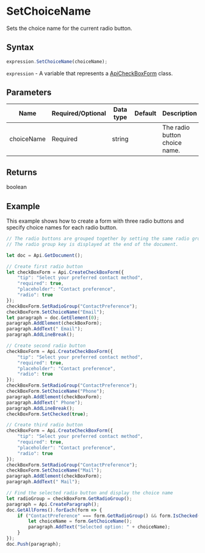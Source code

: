 # SetChoiceName

Sets the choice name for the current radio button.

## Syntax

```javascript
expression.SetChoiceName(choiceName);
```

`expression` - A variable that represents a [ApiCheckBoxForm](../ApiCheckBoxForm.md) class.

## Parameters

| **Name** | **Required/Optional** | **Data type** | **Default** | **Description** |
| ------------- | ------------- | ------------- | ------------- | ------------- |
| choiceName | Required | string |  | The radio button choice name. |

## Returns

boolean

## Example

This example shows how to create a form with three radio buttons and specify choice names for each radio button.

```javascript editor-docx
// The radio buttons are grouped together by setting the same radio group key for each radio button.
// The radio group key is displayed at the end of the document.

let doc = Api.GetDocument();

// Create first radio button
let checkBoxForm = Api.CreateCheckBoxForm({
    "tip": "Select your preferred contact method",
    "required": true,
    "placeholder": "Contact preference",
    "radio": true
});
checkBoxForm.SetRadioGroup("ContactPreference");
checkBoxForm.SetChoiceName("Email");
let paragraph = doc.GetElement(0);
paragraph.AddElement(checkBoxForm);
paragraph.AddText(" Email");
paragraph.AddLineBreak();

// Create second radio button
checkBoxForm = Api.CreateCheckBoxForm({
    "tip": "Select your preferred contact method",
    "required": true,
    "placeholder": "Contact preference",
    "radio": true
});
checkBoxForm.SetRadioGroup("ContactPreference");
checkBoxForm.SetChoiceName("Phone");
paragraph.AddElement(checkBoxForm);
paragraph.AddText(" Phone");
paragraph.AddLineBreak();
checkBoxForm.SetChecked(true);

// Create third radio button
checkBoxForm = Api.CreateCheckBoxForm({
    "tip": "Select your preferred contact method",
    "required": true,
    "placeholder": "Contact preference",
    "radio": true
});
checkBoxForm.SetRadioGroup("ContactPreference");
checkBoxForm.SetChoiceName("Mail");
paragraph.AddElement(checkBoxForm);
paragraph.AddText(" Mail");

// Find the selected radio button and display the choice name
let radioGroup = checkBoxForm.GetRadioGroup();
paragraph = Api.CreateParagraph();
doc.GetAllForms().forEach(form => {
    if ("ContactPreference" === form.GetRadioGroup() && form.IsChecked()) {
        let choiceName = form.GetChoiceName();
        paragraph.AddText("Selected option: " + choiceName);
    }
});
doc.Push(paragraph);
```
